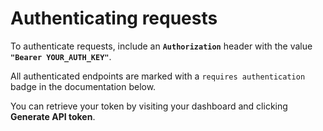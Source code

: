 # Authenticating requests

To authenticate requests, include an **`Authorization`** header with the value **`"Bearer YOUR_AUTH_KEY"`**.

All authenticated endpoints are marked with a `requires authentication` badge in the documentation below.

You can retrieve your token by visiting your dashboard and clicking <b>Generate API token</b>.

